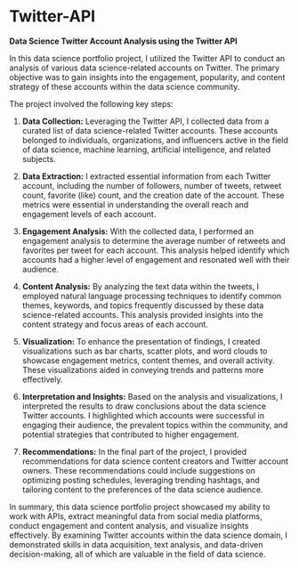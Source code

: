 # Twitter-API
**Data Science Twitter Account Analysis using the Twitter API**

In this data science portfolio project, I utilized the Twitter API to conduct an analysis of various data science-related accounts on Twitter. The primary objective was to gain insights into the engagement, popularity, and content strategy of these accounts within the data science community.

The project involved the following key steps:

1. **Data Collection:** Leveraging the Twitter API, I collected data from a curated list of data science-related Twitter accounts. These accounts belonged to individuals, organizations, and influencers active in the field of data science, machine learning, artificial intelligence, and related subjects.

2. **Data Extraction:** I extracted essential information from each Twitter account, including the number of followers, number of tweets, retweet count, favorite (like) count, and the creation date of the account. These metrics were essential in understanding the overall reach and engagement levels of each account.

3. **Engagement Analysis:** With the collected data, I performed an engagement analysis to determine the average number of retweets and favorites per tweet for each account. This analysis helped identify which accounts had a higher level of engagement and resonated well with their audience.

4. **Content Analysis:** By analyzing the text data within the tweets, I employed natural language processing techniques to identify common themes, keywords, and topics frequently discussed by these data science-related accounts. This analysis provided insights into the content strategy and focus areas of each account.

5. **Visualization:** To enhance the presentation of findings, I created visualizations such as bar charts, scatter plots, and word clouds to showcase engagement metrics, content themes, and overall activity. These visualizations aided in conveying trends and patterns more effectively.

6. **Interpretation and Insights:** Based on the analysis and visualizations, I interpreted the results to draw conclusions about the data science Twitter accounts. I highlighted which accounts were successful in engaging their audience, the prevalent topics within the community, and potential strategies that contributed to higher engagement.

7. **Recommendations:** In the final part of the project, I provided recommendations for data science content creators and Twitter account owners. These recommendations could include suggestions on optimizing posting schedules, leveraging trending hashtags, and tailoring content to the preferences of the data science audience.

In summary, this data science portfolio project showcased my ability to work with APIs, extract meaningful data from social media platforms, conduct engagement and content analysis, and visualize insights effectively. By examining Twitter accounts within the data science domain, I demonstrated skills in data acquisition, text analysis, and data-driven decision-making, all of which are valuable in the field of data science.
